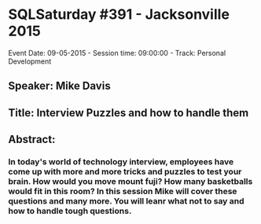 # SQLSaturday #391 - Jacksonville 2015
Event Date: 09-05-2015 - Session time: 09:00:00 - Track: Personal Development
## Speaker: Mike Davis
## Title: Interview Puzzles and how to handle them
## Abstract:
### In today's world of technology interview, employees have come up with more and more tricks and puzzles to test your brain. How would you move mount fuji? How many basketballs would fit in this room? In this session Mike will cover these questions and many more. You will leanr what not to say and how to handle tough questions.
